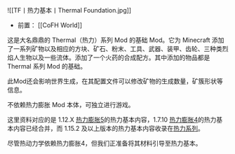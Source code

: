 ![[TF丨热力基本丨Thermal Foundation.jpg]]
- 前置：
 [[CoFH World]]

这是大名鼎鼎的 Thermal（热力）系列 Mod 的基础 Mod。它为 Minecraft 添加了一系列矿物以及相应的方块、矿石、粉末、工具、武器、装甲、齿轮、三种类烈焰人生物以及一些流体。添加了一个火药的合成配方。其中添加的物品都是 Thermal 系列 Mod 的基础。  

此Mod还会影响世界生成，在其配置文件可以修改矿物的生成数量，矿簇形状等信息。

不依赖热力膨胀 Mod 本体，可独立进行游戏。  

  

这里资料对应的是 1.12.X [热力膨胀5](https://www.mcmod.cn/class/634.html "热力膨胀5")的热力基本内容，1.7.10 [热力膨胀4](https://www.mcmod.cn/class/357.html "热力膨胀4")的热力基本内容已经合并，而 1.15.2 及以上版本的热力基本内容收录在[热力系列](https://www.mcmod.cn/class/3824.html "热力系列")。

尽管热动力学依赖热力膨胀4，但我们正准备将其材料引导至热力基本。